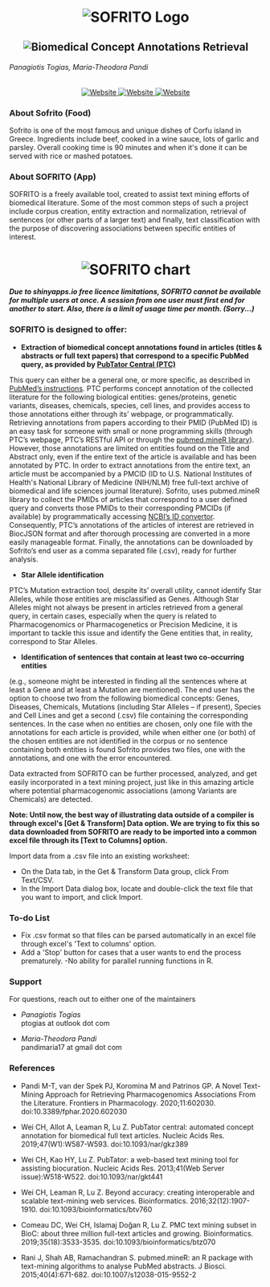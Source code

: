 <h1 align="center">
  <img src="logo/sofrito_logo.png" alt="SOFRITO Logo" />
</h1>
<h2 align="center">
  <img alt="Biomedical Concept Annotations Retrieval" src="logo/sofrito_sublogo.png">
</h2>

###### Panagiotis Togias, Maria-Theodora Pandi


<div align="center">

<a href="#patched-fonts" title="">
  <img alt="Website" src="https://img.shields.io/badge/website-up-brightgreen">
  </a>
  
  <a href="#patched-fonts" title="">
  <img alt="Website" src="https://img.shields.io/badge/R-4.0.0-informational">
  </a>
  
  <a href="#patched-fonts" title="">
  <img alt="Website" src="https://img.shields.io/badge/licence-GPL-informational">
  </a>

</div>


### About Sofrito (Food)
Sofrito is one of the most famous and unique dishes of Corfu island in Greece. Ingredients include beef, cooked in a wine sauce, lots of garlic and parsley. Overall cooking time is 90 minutes and when it's done it can be served with rice or mashed potatoes.

### About SOFRITO (App)

SOFRITO is a freely available tool, created to assist text mining efforts of biomedical literature. Some of the most common steps of such a project include corpus creation, entity extraction and normalization, retrieval of sentences (or other parts of a larger text) and finally, text classification with the purpose of discovering associations between specific entities of interest.

<h1 align="center">
  <img src="sofrito.png" alt="SOFRITO chart" />
</h1>

***Due to shinyapps.io free licence limitations, SOFRITO cannot be available for multiple users at once. A session from one user must first end for another to start. Also, there is a limit of usage time per month. (Sorry...)***

### SOFRITO is designed to offer:

* **Extraction of biomedical concept annotations found in articles (titles & abstracts or full text papers) that correspond to a specific PubMed query, as provided by [PubTator Central (PTC)]( https://www.ncbi.nlm.nih.gov/research/pubtator/)**

This query can either be a general one, or more specific, as described in [PubMed’s instructions](https://pubmed.ncbi.nlm.nih.gov/help/).  PTC performs concept annotation of the collected literature for the following biological entities: genes/proteins, genetic variants, diseases, chemicals, species, cell lines, and provides access to those annotations either through its’ webpage, or programmatically. Retrieving annotations from papers according to their PMID (PubMed ID) is an easy task for someone with small or none programming skills (through PTC’s webpage, PTC’s RESTful API or through the [pubmed.mineR library](https://cran.r-project.org/web/packages/pubmed.mineR/index.html)). However, those annotations are limited on entities found on the Title and Abstract only, even if the entire text of the article is available and has been annotated by PTC. In order to extract annotations from the entire text, an article must be accompanied by a PMCID (ID to U.S. National Institutes of Health's National Library of Medicine (NIH/NLM) free full-text archive of biomedical and life sciences journal literature). Sofrito, uses pubmed.mineR library to collect the PMIDs of articles that correspond to a user defined query and converts those PMIDs to their corresponding PMCIDs (if available) by programmatically accessing [NCBI’s ID convertor](https://www.ncbi.nlm.nih.gov/pmc/pmctopmid/). Consequently, PTC’s annotations of the articles of interest are retrieved in BiocJSON format and after thorough processing are converted in a more easily manageable format. Finally, the annotations can be downloaded by Sofrito’s end user as a comma separated file (.csv), ready for further analysis. 

* **Star Allele identification**

 PTC’s Mutation extraction tool, despite its’ overall utility, cannot identify Star Alleles, while those entities are misclassified as Genes. Although Star Alleles might not always be present in articles retrieved from a general query, in certain cases, especially when the query is related to Pharmacogenomics or Pharmacogenetics or Precision Medicine, it is important to tackle this issue and identify the Gene entities that, in reality, correspond to Star Alleles.

* **Identification of sentences that contain at least two co-occurring entities**

(e.g., someone might be interested in finding all the sentences where at least a Gene and at least a Mutation are mentioned). The end user has the option to choose two from the following biomedical concepts: Genes, Diseases, Chemicals, Mutations (including Star Alleles – if present), Species and Cell Lines and get a second (.csv) file containing the corresponding sentences. In the case when no entities are chosen, only one file with the annotations for each article is provided, while when either one (or both) of the chosen entities are not identified in the corpus or no sentence containing both entities is found Sofrito provides two files, one with the annotations, and one with the error encountered. 

Data extracted from SOFRITO can be further processed, analyzed, and get easily incorporated in a text mining project, just like in this amazing article where potential pharmacogenomic associations (among Variants are Chemicals) are detected.

****Note: Until now, the best way of illustrating data outside of a compiler is through excel's [Get & Transform] Data option. We are trying to fix this so data downloaded from SOFRITO are ready to be imported into a common excel file through its [Text to Columns] option.****

Import data from a .csv file into an existing worksheet:<br>
 *  On the Data tab, in the Get & Transform Data group, click From Text/CSV.
 *  In the Import Data dialog box, locate and double-click the text file that you want to import, and click Import.

### To-do List

* Fix .csv format so that files can be parsed automatically in an excel file through excel's 'Text to columns' option.
* Add a 'Stop' button for cases that a user wants to end the process prematurely. -No ability for parallel running functions in R.

### Support
For questions, reach out to either one of the maintainers

* *Panagiotis Togias*<br>
ptogias at outlook dot com

* *Maria-Theodora Pandi*<br>
pandimaria17 at gmail dot com


### References
* Pandi M-T, van der Spek PJ, Koromina M and Patrinos GP. A Novel Text-Mining Approach for Retrieving Pharmacogenomics Associations From the Literature. Frontiers in Pharmacology. 2020;11:602030. doi:10.3389/fphar.2020.602030

* Wei CH, Allot A, Leaman R, Lu Z. PubTator central: automated concept annotation for biomedical full text articles. Nucleic Acids Res. 2019;47(W1):W587-W593. doi:10.1093/nar/gkz389

* Wei CH, Kao HY, Lu Z. PubTator: a web-based text mining tool for assisting biocuration. Nucleic Acids Res. 2013;41(Web Server issue):W518-W522. doi:10.1093/nar/gkt441

* Wei CH, Leaman R, Lu Z. Beyond accuracy: creating interoperable and scalable text-mining web services. Bioinformatics. 2016;32(12):1907-1910. doi:10.1093/bioinformatics/btv760

* Comeau DC, Wei CH, Islamaj Doğan R, Lu Z. PMC text mining subset in BioC: about three million full-text articles and growing. Bioinformatics. 2019;35(18):3533-3535. doi:10.1093/bioinformatics/btz070

* Rani J, Shah AB, Ramachandran S. pubmed.mineR: an R package with text-mining algorithms to analyse PubMed abstracts. J Biosci. 2015;40(4):671-682. doi:10.1007/s12038-015-9552-2
